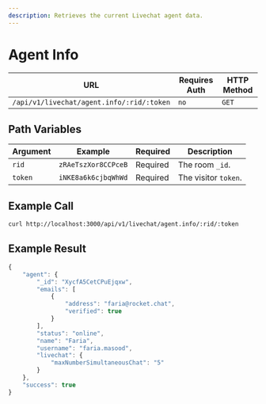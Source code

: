 ```yaml
---
description: Retrieves the current Livechat agent data.
---
```


# Agent Info

| URL                                       | Requires Auth | HTTP Method |
| ----------------------------------------- | ------------- | ----------- |
| `/api/v1/livechat/agent.info/:rid/:token` | `no`          | `GET`       |

## Path Variables

| Argument | Example             | Required | Description          |
| -------- | ------------------- | -------- | -------------------- |
| `rid`    | `zRAeTszXor8CCPceB` | Required | The room `_id`.      |
| `token`  | `iNKE8a6k6cjbqWhWd` | Required | The visitor `token`. |

## Example Call

```bash
curl http://localhost:3000/api/v1/livechat/agent.info/:rid/:token
```

## Example Result

```javascript
{
    "agent": {
        "_id": "XycfA5CetCPuEjqxw",
        "emails": [
            {
                "address": "faria@rocket.chat",
                "verified": true
            }
        ],
        "status": "online",
        "name": "Faria",
        "username": "faria.masood",
        "livechat": {
            "maxNumberSimultaneousChat": "5"
        }
    },
    "success": true
}
```
